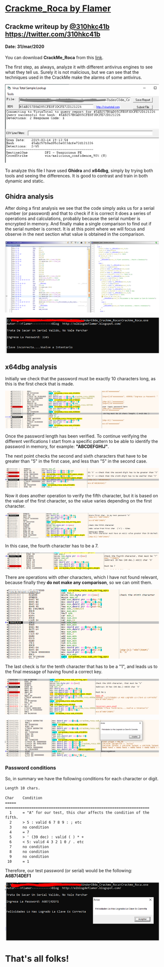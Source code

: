 # [Crackme_Roca by Flamer](https://underc0de.org/foro/ingenieria-inversa/crackme_roca-by-flamer/)


## Crackme writeup by [@310hkc41b](https://twitter.com/310hkc41b) https://twitter.com/310hkc41b
#### Date: 31/mar/2020 

You can download **CrackMe_Roca** from this [link](Crackme_Roca.zip). 

The first step, as always, analyze it with different antivirus engines to see what they tell us. Surely it is not malicious, but we can see that the techniques used in the CrackMe make the alarms of some antivirus.

![crackme_000](Crackme_Roca_00.png "Virus Total") 

To analyze this file I have used **Ghidra** and **x64dbg**, simply by trying both tools and seeing the differences. It is good to contrast and train in both dynamic and static.

## Ghidra analysis

After doing a first analysis we see that the code simply asks us for a serial number (or password) and that to check if it is correct it does a series of operations and calculations, probably because the serial number is encrypted in memory. And finally make a single comparison to find out if the serial number is correct. It is at this point where we will focus and observe in the next section what value is obtained in the comparison.

![crackme_001](Crackme_Roca_01.png "Ghidra") 

![crackme_002](Crackme_Roca_02.png "Ghidra")


## x64dbg analysis

Initially we check that the password must be exactly 10 characters long, as this is the first check that is made.

![crackme_003](Crackme_Roca_03.png "String 10 chars")

Once the password length has been verified. To continue verifying the different verifications I start from a specific pattern to be able to identify the password in memory, for example: **"ABCDEFGHIJ"**.

The next point checks the second and sixth characters that have to be greater than "5" in the first case, and less than "5" in the second case.

![crackme_004](Crackme_Roca_04.png "check second and sixth digit")

Now it does another operation to verify the fifth character, but it is based on the value of the first character, so the value varies depending on the first character.

![crackme_005](Crackme_Roca_05.png "check fifth char")

In this case, the fourth character has to be a 7.

![crackme_006](Crackme_Roca_06.png "check fourth char")

There are operations with other characters, which I have not found relevant, because finally they **do not make any comparison**, so we can omit them.

![crackme_007](Crackme_Roca_07.png "no cmp")

The last check is for the tenth character that has to be a "1", and leads us to the final message of having found a correct key.

![crackme_008](Crackme_Roca_08.png "final check")

![crackme_009](Crackme_Roca_09.png "correct key")


### Password conditions

So, in summary we have the following conditions for each character or digit.

	Length 10 chars.
	
	Char	Condition
	=====	==================================================================
	  1     = "A" for our test, this char affects the condition of the fifth.
      2     > 5 : valid 6 7 8 9 : ; etc
	  3     no condition
	  4     = 7 
	  5     > ' (39 dec) : valid ( ) * +
	  6     < 5: valid 4 3 2 1 0 / . etc 
	  7     no condition
	  8     no condition
	  9     no condition
	 10     = 1


Therefore, our test password (or serial) would be the following: **A6B7(4DEF1**

![crackme_010](Crackme_Roca_10.png "test key")


# That's all folks!


